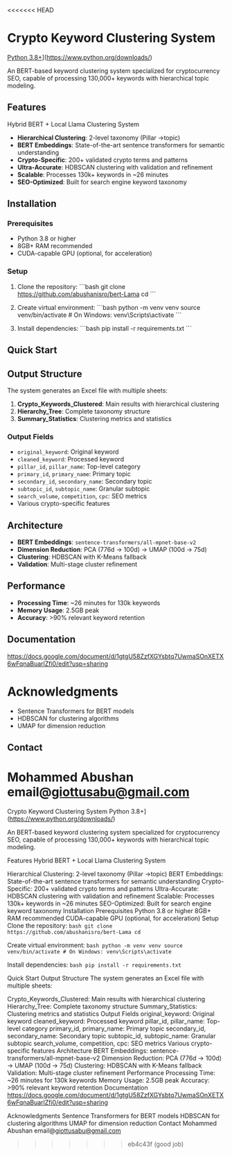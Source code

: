 <<<<<<< HEAD
#  Crypto Keyword Clustering System

[Python 3.8+](https://img.shields.io/badge/python-3.8+-blue.svg)](https://www.python.org/downloads/)


An BERT-based keyword clustering system specialized for cryptocurrency SEO, capable of processing 130,000+ keywords with hierarchical topic modeling.

## Features
Hybrid BERT + Local Llama Clustering System
- **Hierarchical Clustering**: 2-level taxonomy (Pillar →topic)
- **BERT Embeddings**: State-of-the-art sentence transformers for semantic understanding
- **Crypto-Specific**: 200+ validated crypto terms and patterns
- **Ultra-Accurate**: HDBSCAN clustering with validation and refinement
- **Scalable**: Processes 130k+ keywords in ~26 minutes
- **SEO-Optimized**: Built for search engine keyword taxonomy

##  Installation

### Prerequisites
- Python 3.8 or higher
- 8GB+ RAM recommended
- CUDA-capable GPU (optional, for acceleration)

### Setup

1. Clone the repository:
\`\`\`bash
git clone  https://github.com/abushanisro/bert-Lama
cd 
\`\`\`

2. Create virtual environment:
\`\`\`bash
python -m venv venv
source venv/bin/activate  # On Windows: venv\Scripts\activate
\`\`\`

3. Install dependencies:
\`\`\`bash
pip install -r requirements.txt
\`\`\`

## Quick Start


## Output Structure

The system generates an Excel file with multiple sheets:

1. **Crypto_Keywords_Clustered**: Main results with hierarchical clustering
2. **Hierarchy_Tree**: Complete taxonomy structure
3. **Summary_Statistics**: Clustering metrics and statistics

### Output Fields

- `original_keyword`: Original keyword
- `cleaned_keyword`: Processed keyword
- `pillar_id`, `pillar_name`: Top-level category
- `primary_id`, `primary_name`: Primary topic
- `secondary_id`, `secondary_name`: Secondary topic
- `subtopic_id`, `subtopic_name`: Granular subtopic
- `search_volume`, `competition`, `cpc`: SEO metrics
- Various crypto-specific features

## Architecture

- **BERT Embeddings**: `sentence-transformers/all-mpnet-base-v2`
- **Dimension Reduction**: PCA (776d → 100d) → UMAP (100d → 75d)
- **Clustering**: HDBSCAN with K-Means fallback
- **Validation**: Multi-stage cluster refinement

## Performance

- **Processing Time**: ~26 minutes for 130k keywords
- **Memory Usage**: 2.5GB peak
- **Accuracy**: >90% relevant keyword retention

## Documentation


https://docs.google.com/document/d/1gtgU58ZzfXGYsbtq7UwmaSOnXETX6wFqnaBuarlZfi0/edit?usp=sharing


# Acknowledgments

- Sentence Transformers for BERT models
- HDBSCAN for clustering algorithms
- UMAP for dimension reduction

## Contact

Mohammed Abushan email@giottusabu@gmail.com
=======
Crypto Keyword Clustering System
Python 3.8+](https://www.python.org/downloads/)

An BERT-based keyword clustering system specialized for cryptocurrency SEO, capable of processing 130,000+ keywords with hierarchical topic modeling.

Features
Hybrid BERT + Local Llama Clustering System

Hierarchical Clustering: 2-level taxonomy (Pillar →topic)
BERT Embeddings: State-of-the-art sentence transformers for semantic understanding
Crypto-Specific: 200+ validated crypto terms and patterns
Ultra-Accurate: HDBSCAN clustering with validation and refinement
Scalable: Processes 130k+ keywords in ~26 minutes
SEO-Optimized: Built for search engine keyword taxonomy
Installation
Prerequisites
Python 3.8 or higher
8GB+ RAM recommended
CUDA-capable GPU (optional, for acceleration)
Setup
Clone the repository: ```bash git clone https://github.com/abushanisro/bert-Lama cd ```

Create virtual environment: ```bash python -m venv venv source venv/bin/activate # On Windows: venv\Scripts\activate ```

Install dependencies: ```bash pip install -r requirements.txt ```

Quick Start
Output Structure
The system generates an Excel file with multiple sheets:

Crypto_Keywords_Clustered: Main results with hierarchical clustering
Hierarchy_Tree: Complete taxonomy structure
Summary_Statistics: Clustering metrics and statistics
Output Fields
original_keyword: Original keyword
cleaned_keyword: Processed keyword
pillar_id, pillar_name: Top-level category
primary_id, primary_name: Primary topic
secondary_id, secondary_name: Secondary topic
subtopic_id, subtopic_name: Granular subtopic
search_volume, competition, cpc: SEO metrics
Various crypto-specific features
Architecture
BERT Embeddings: sentence-transformers/all-mpnet-base-v2
Dimension Reduction: PCA (776d → 100d) → UMAP (100d → 75d)
Clustering: HDBSCAN with K-Means fallback
Validation: Multi-stage cluster refinement
Performance
Processing Time: ~26 minutes for 130k keywords
Memory Usage: 2.5GB peak
Accuracy: >90% relevant keyword retention
Documentation
https://docs.google.com/document/d/1gtgU58ZzfXGYsbtq7UwmaSOnXETX6wFqnaBuarlZfi0/edit?usp=sharing

Acknowledgments
Sentence Transformers for BERT models
HDBSCAN for clustering algorithms
UMAP for dimension reduction
Contact
Mohammed Abushan email@giottusabu@gmail.com
>>>>>>> eb4c43f (good job)
